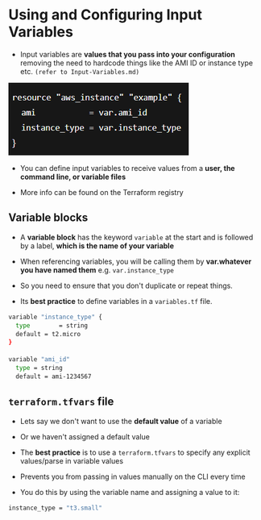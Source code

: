 # **Using and Configuring Input Variables**

- Input variables are **values that you pass into your configuration** removing the need to hardcode things like the AMI ID or instance type etc. `(refer to Input-Variables.md)`

![alt text](../Screenshots/image-7.png)

- You can define input variables to receive values from a **user, the command line, or variable files**

- More info can be found on the Terraform registry

**Variable blocks**
---
- A **variable block** has the keyword `variable` at the start and is followed by a label, **which is the name of your variable**

- When referencing variables, you will be calling them by **var.whatever you have named them** e.g. `var.instance_type`

- So you need to ensure that you don't duplicate or repeat things.

- Its **best practice** to define variables in a `variables.tf` file.

```bash
variable "instance_type" {
  type        = string
  default = t2.micro
}

variable "ami_id"
  type = string
  default = ami-1234567
```
**`terraform.tfvars` file**
---
- Lets say we don't want to use the **default value** of a variable 

- Or we haven't assigned a default value

- The **best practice** is to use a `terraform.tfvars` to specify any explicit values/parse in variable values

- Prevents you from passing in values manually on the CLI every time

- You do this by using the variable name and assigning a value to it:

```bash
instance_type = "t3.small"
```

